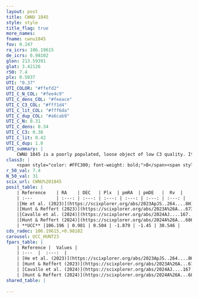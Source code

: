 ```yaml
---
layout: post
title: CWNU 1845
style: style
title_flag: true
more_names: 
fname: cwnu1845
fov: 0.247
ra_icrs: 106.19615
de_icrs: 0.98102
glon: 213.59391
glat: 3.42126
r50: 7.4
plx: 0.5037
UTI: "0.37"
UTI_COLOR: "#ffefd2"
UTI_C_N_COL: "#fee4c9"
UTI_C_dens_COL: "#feeace"
UTI_C_C3_COL: "#fff1d4"
UTI_C_lit_COL: "#fff6da"
UTI_C_dup_COL: "#a6cab9"
UTI_C_N: 0.31
UTI_C_dens: 0.34
UTI_C_C3: 0.38
UTI_C_lit: 0.42
UTI_C_dup: 1.0
UTI_summary: |
    CWNU 1845 is a poorly populated, loose object of low C3 quality. It was recently reported in the literature.
class3: |
    <span style="color: #FFC300; font-weight: bold;">B</span><span style="color: red; font-weight: bold;">C</span>
r_50_val: 7.4
N_50_val: 31
scix_url: CWNU%201845
posit_table: |
    | Reference    | RA    | DEC   | Plx  | pmRA  | pmDE   |  Rv  |
    | :---         | :---: | :---: | :---: | :---: | :---: | :---: |
    |[He et al. (2023)](https://scixplorer.org/abs/2023ApJS..264....8H) | 106.207 | 0.96 | 0.509 | -1.879 | -1.452 | 29.98 |
    |[Hunt & Reffert (2023)](https://scixplorer.org/abs/2023A%26A...673A.114H) | 106.21 | 0.952 | 0.517 | -1.879 | -1.463 | 46.139 |
    |[Cavallo et al. (2024)](https://scixplorer.org/abs/2024AJ....167...12C) | 106.187 | 0.98 | 0.517 | -- | -- | -- |
    |[Hunt & Reffert (2024)](https://scixplorer.org/abs/2024A%26A...686A..42H) | 106.21 | 0.952 | 0.517 | -1.879 | -1.463 | 46.139 |
    | **UCC** |106.196 | 0.981 | 0.504 | -1.879 | -1.45 | 30.546 | 
cds_radec: 106.19615,+0.98102
carousel: UCC_HUNT23
fpars_table: |
    | Reference |  Values |
    | :---  |  :---:  |
    | [He et al. (2023)](https://scixplorer.org/abs/2023ApJS..264....8H) | `A0=0.75, m-M=11.5, logAge=8.8` |
    | [Hunt & Reffert (2023)](https://scixplorer.org/abs/2023A%26A...673A.114H) | `AV50=0.293, diffAV50=0.797, MOD50=11.311, logAge50=8.981` |
    | [Cavallo et al. (2024)](https://scixplorer.org/abs/2024AJ....167...12C) | `AV50=0.57, dMod50=11.49, logAge50=8.67, [Fe/H]50=0.26` |
    | [Hunt & Reffert (2024)](https://scixplorer.org/abs/2024A%26A...686A..42H) | `MassJ=107.714` |
shared_table: |
    
---
```

